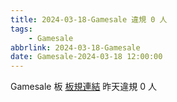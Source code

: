 ```yaml
---
title: 2024-03-18-Gamesale 違規 0 人
tags:
    - Gamesale
abbrlink: 2024-03-18-Gamesale
date: Gamesale-2024-03-18 12:00:00
---
```

Gamesale 板 [板規連結](https://www.ptt.cc/bbs/Gossiping/M.1637425085.A.07D.html)
昨天違規 0 人
